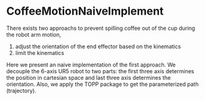 # CoffeeMotionNaiveImplement

There exists two approachs to prevent spilling coffee out of the cup during the robot arm motion,  
1. adjust the orientation of the end effector based on the kinematics  
2. limit the kinematics  
  
Here we present an naive implementation of the first approach. We decouple the 6-axis UR5 robot to two parts: the first three axis determines the position in cartesian space and last three axis determines the orientation. Also, we apply the TOPP package to get the parameterized path (trajectory).  

